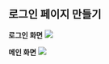 ## 로그인 페이지 만들기

**로그인 화면**
![](https://images.velog.io/images/annie1004619/post/c03b13e5-5ec4-4fc2-b4cf-bc0690a6e3b1/loginPage.png)

**메인 화면**
![](https://images.velog.io/images/annie1004619/post/fe929b3e-be87-44ab-936c-22c256684558/mainPage.png)
